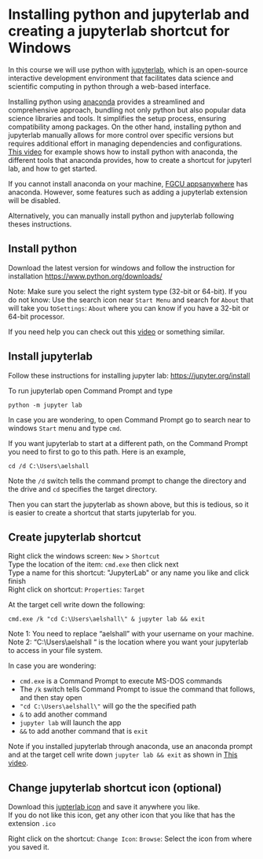 # Installing python and jupyterlab and creating a jupyterlab shortcut for Windows

In this course we will use python with [jupyterlab](https://jupyter.org/), which is an open-source interactive development environment that facilitates data science and scientific computing in python through a web-based interface.  
   
Installing python using [anaconda](https://docs.anaconda.com/free/anaconda/install/index.html) provides a streamlined and comprehensive approach, bundling not only python but also popular data science libraries and tools. It simplifies the setup process, ensuring compatibility among packages. On the other hand, installing python and jupyterlab manually allows for more control over specific versions but requires additional effort in managing dependencies and configurations. [This video](https://youtu.be/ozTSqhU9Hek?si=cGzNRATmPOPsoLCg) for example shows how to install python with anaconda, the different tools that anaconda provides, how to create a shortcut for jupyterl lab, and how to get started.    
  
If you cannot install anaconda on your machine, [FGCU appsanywhere](https://www.fgcu.edu/its/appsanywhere/) has anaconda. However, some features such as adding a jupyterlab extension will be disabled.
   
Alternatively, you can manually install python and jupyterlab following theses instructions. 

## Install python 
Download the latest version for windows and follow the instruction for installation 
https://www.python.org/downloads/

Note: Make sure you select the right system type (32-bit or 64-bit). If you do not know: Use the search icon near `Start Menu` and search for `About` that will take you to`Settings`: `About` where you can know if you have a 32-bit or 64-bit processor. 

If you need help you can check out this [video](https://youtu.be/LQ47rIO5bTw?si=FHA1B0j0uZIn62La) or something similar.

## Install jupyterlab 
Follow these instructions for installing jupyter lab: https://jupyter.org/install   

To run jupyterlab open Command Prompt and type 
````
python -m jupyter lab 
````
In case you are wondering, to open Command Prompt go to search near to windows `Start` menu and type `cmd`. 
  
If you want jupyterlab to start at a different path, on the Command Prompt you need to first to go to this path. Here is an example,
````
cd /d C:\Users\aelshall
````
Note the `/d` switch tells the command prompt to change the directory and the drive and `cd` specifies the target directory. 
   
Then you can start the jupyterlab as shown above, but this is tedious, so it is easier to create a shortcut that starts jupyterlab for you. 

## Create jupyterlab shortcut
Right click the windows screen: `New` > `Shortcut`  
Type the location of the item: `cmd.exe` then click next  
Type a name for this shortcut: "JupyterLab" or any name you like and click finish   
Right click on shortcut: `Properties`: `Target`   

At the target cell write down the following: 
```` 
cmd.exe /k "cd C:\Users\aelshall\" & jupyter lab && exit 
````
Note 1: You need to replace “aelshall” with your username on your machine.  
Note 2: “C:\Users\aelshall “ is the location where you want your jupyterlab to access in your file system.  

In case you are wondering:
- `cmd.exe` is a Command Prompt to execute MS-DOS commands 
- The `/k` switch tells Command Prompt to issue the command that follows, and then stay open
- `"cd C:\Users\aelshall\"` will go the the specified path 
- `&` to add another command
- `jupyter lab` will launch the app
- `&&` to add another command that is `exit`

Note if you installed jupyterlab through anaconda, use an anaconda prompt and at the target cell write down `jupyter lab && exit` as shown in [This video](https://youtu.be/ozTSqhU9Hek?si=cGzNRATmPOPsoLCg). 


## Change jupyterlab shortcut icon (optional)
Download this [jupterlab icon](https://github.com/aselshall/git-tutorial-/blob/master/JupyterLab-icon.ico) and save it anywhere you like.    
If you do not like this icon, get any other icon that you like that has the extension `.ico`  
   
Right click on the shortcut: `Change Icon`: `Browse`: Select the icon from where you saved it.

